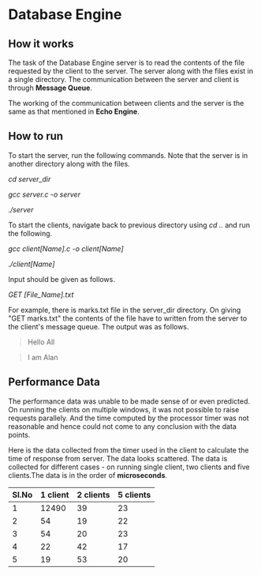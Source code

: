 # Database Engine

## How it works

The task of the Database Engine server is to read the contents of the file requested by the client to the server. The 
server along with the files exist in a single directory. The communication between the server and client is through 
**Message Queue**. 

The working of the communication between clients and the server is the same as that mentioned in **Echo Engine**.

## How to run

To start the server, run the following commands. Note that the server is in another directory along with the files.

*cd server_dir*

*gcc server.c -o server*

*./server*

To start the clients, navigate back to previous directory using *cd ..* and run the following.

*gcc client[Name].c -o client[Name]*

*./client[Name]*

Input should be given as follows.

*GET [File_Name].txt*

For example, there is marks.txt file in the server_dir directory. On giving "GET marks.txt" the contents of the file
have to written from the server to the client's message queue. The output was as follows.

> Hello All

> I am Alan

## Performance Data

The performance data was unable to be made sense of or even predicted. On running the clients on multiple windows,
it was not possible to raise requests parallely. And the time computed by the processor timer was not reasonable and hence
could not come to any conclusion with the data points.

Here is the data collected from the timer used in the client to calculate the time of response from server. The data looks
scattered. The data is collected for different cases - on running single client, two clients and five clients.The data is in 
the order of **microseconds**.

Sl.No | 1 client | 2 clients | 5 clients
------|----------|-----------|----------
1 | 12490 | 39 | 23
2 | 54 | 19 | 22
3 | 54 | 20 | 23
4 | 22 | 42 | 17
5 | 19 | 53 | 20

